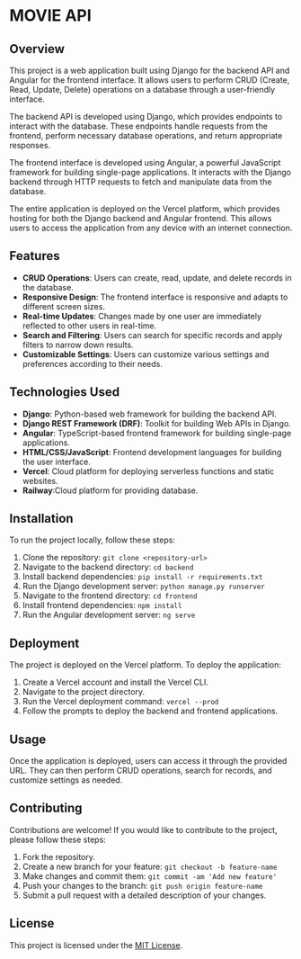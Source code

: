 # MOVIE API

## Overview

This project is a web application built using Django for the backend API and Angular for the frontend interface. It allows users to perform CRUD (Create, Read, Update, Delete) operations on a database through a user-friendly interface.

The backend API is developed using Django, which provides endpoints to interact with the database. These endpoints handle requests from the frontend, perform necessary database operations, and return appropriate responses.

The frontend interface is developed using Angular, a powerful JavaScript framework for building single-page applications. It interacts with the Django backend through HTTP requests to fetch and manipulate data from the database.

The entire application is deployed on the Vercel platform, which provides hosting for both the Django backend and Angular frontend. This allows users to access the application from any device with an internet connection.

## Features

- **CRUD Operations**: Users can create, read, update, and delete records in the database.
- **Responsive Design**: The frontend interface is responsive and adapts to different screen sizes.
- **Real-time Updates**: Changes made by one user are immediately reflected to other users in real-time.
- **Search and Filtering**: Users can search for specific records and apply filters to narrow down results.
- **Customizable Settings**: Users can customize various settings and preferences according to their needs.

## Technologies Used

- **Django**: Python-based web framework for building the backend API.
- **Django REST Framework (DRF)**: Toolkit for building Web APIs in Django.
- **Angular**: TypeScript-based frontend framework for building single-page applications.
- **HTML/CSS/JavaScript**: Frontend development languages for building the user interface.
- **Vercel**: Cloud platform for deploying serverless functions and static websites.
- **Railway**:Cloud platform for providing database.

## Installation

To run the project locally, follow these steps:

1. Clone the repository: `git clone <repository-url>`
2. Navigate to the backend directory: `cd backend`
3. Install backend dependencies: `pip install -r requirements.txt`
4. Run the Django development server: `python manage.py runserver`
5. Navigate to the frontend directory: `cd frontend`
6. Install frontend dependencies: `npm install`
7. Run the Angular development server: `ng serve`

## Deployment

The project is deployed on the Vercel platform. To deploy the application:

1. Create a Vercel account and install the Vercel CLI.
2. Navigate to the project directory.
3. Run the Vercel deployment command: `vercel --prod`
4. Follow the prompts to deploy the backend and frontend applications.

## Usage

Once the application is deployed, users can access it through the provided URL. They can then perform CRUD operations, search for records, and customize settings as needed.

## Contributing

Contributions are welcome! If you would like to contribute to the project, please follow these steps:

1. Fork the repository.
2. Create a new branch for your feature: `git checkout -b feature-name`
3. Make changes and commit them: `git commit -am 'Add new feature'`
4. Push your changes to the branch: `git push origin feature-name`
5. Submit a pull request with a detailed description of your changes.

## License

This project is licensed under the [MIT License](LICENSE).
